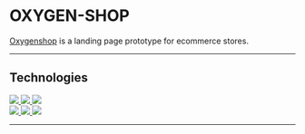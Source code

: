 # OXYGEN-SHOP

[Oxygenshop](https://joseferalvarez.github.io/oxygen-shop/) is a landing page prototype for ecommerce stores.

<hr>

## Technologies

<a href="https://developer.mozilla.org/en-US/docs/Web/HTML">
    <img src="https://img.shields.io/badge/-HTML5-000?style=for-the-badge&logo=html5&logoColor=">
</a>
<a href="https://developer.mozilla.org/es/docs/Web/CSS">
    <img src="https://img.shields.io/badge/-CSS3-000?style=for-the-badge&logo=Css3&logoColor=">
</a>
<a href="https://developer.mozilla.org/es/docs/Web/JavaScript">
    <img src="https://img.shields.io/badge/-JAVASCRIPT-000?style=for-the-badge&logo=JavaScript&logoColor=">
</a>
<br>
<a href="https://sass-lang.com/">
    <img src="https://img.shields.io/badge/-SASS-000?style=for-the-badge&logo=Sass&logoColor=">
</a>
<a href="https://www.npmjs.com/">
    <img src="https://img.shields.io/badge/-NPM-000?style=for-the-badge&logo=npm&logoColor=">
</a>
<a href="https://getbem.com/">
    <img src="https://img.shields.io/badge/-BEM-000?style=for-the-badge&logo=bem&logoColor=">
</a>
<hr>
